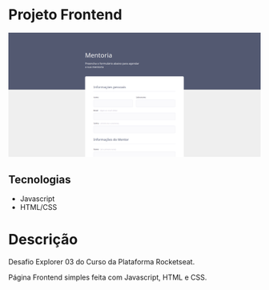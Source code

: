 # Projeto Frontend

![Página Inicial](https://github.com/kenjiThiago/desafioExplorerFase03/blob/main/imagens/PaginaInicial.png)

## Tecnologias
- Javascript
- HTML/CSS

# Descrição

Desafio Explorer 03 do Curso da Plataforma Rocketseat.

Página Frontend simples feita com Javascript, HTML e CSS.
